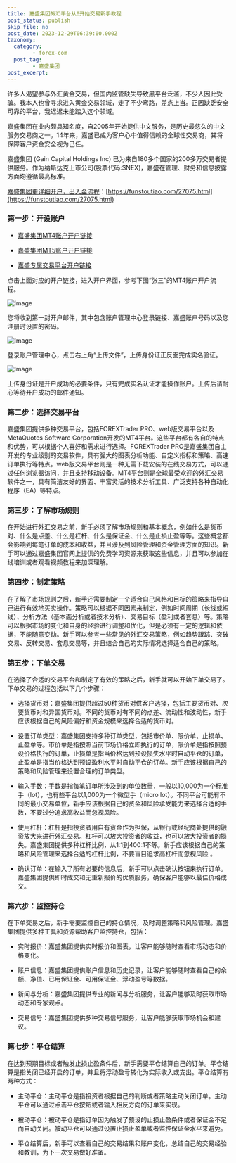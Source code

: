 ```yaml
---
title: 嘉盛集团外汇平台从0开始交易新手教程
post_status: publish
skip_file: no
post_date: 2023-12-29T06:39:00.000Z
taxonomy:
  category:
        - forex-com
  post_tag:
        - 嘉盛集团
post_excerpt: 
---
```

许多人渴望参与外汇黄金交易，但国内监管缺失导致黑平台泛滥，不少人因此受骗。我本人也曾寻求进入黄金交易领域，走了不少弯路，差点上当。正因缺乏安全可靠的平台，我迟迟未能踏入这个领域。

嘉盛集团在业内颇具知名度，自2005年开始提供中文服务，是历史最悠久的中文服务交易商之一。14年来，嘉盛已成为客户心中值得信赖的全球性交易商，其将保障客户资金安全视为己任。

嘉盛集团 (Gain Capital Holdings Inc) 已为来自180多个国家的200多万交易者提供服务。作为纳斯达克上市公司(股票代码:SNEX)，嘉盛在管理、财务和信息披露方面均遵循最高标准。

[嘉盛集团更详细开户，出入金流程](https://funstoutiao.com/27075.html)：[https://funstoutiao.com/27075.html](https://funstoutiao.com/27075.html)

### 第一步：开设账户

* [嘉盛集团MT4账户开户链接](https://s.ssgg.net/jsmt4)

* [嘉盛集团MT5账户开户链接](https://s.ssgg.net/jsmt5)

* [嘉盛专属交易平台开户链接](https://s.ssgg.net/js)

点击上面对应的开户链接，进入开户界面，参考下图“张三”的MT4账户开户流程。

![Image](https://prod-files-secure.s3.us-west-2.amazonaws.com/39ed1227-6d7d-4570-be36-9ccd4a2c4241/7a167aea-686b-400d-af59-4e18eb607a40/640.png?X-Amz-Algorithm=AWS4-HMAC-SHA256&X-Amz-Content-Sha256=UNSIGNED-PAYLOAD&X-Amz-Credential=ASIAZI2LB466X4MUW4D5%2F20250712%2Fus-west-2%2Fs3%2Faws4_request&X-Amz-Date=20250712T041315Z&X-Amz-Expires=3600&X-Amz-Security-Token=IQoJb3JpZ2luX2VjENz%2F%2F%2F%2F%2F%2F%2F%2F%2F%2FwEaCXVzLXdlc3QtMiJHMEUCIAJ1tu86VYCJ7xCQnBBlbXvB9zMoeEsrugkHsY7XMpZHAiEAnfz9PkVLvSoZh3NG3NSq%2Bop4vrZi2k1lO2x5A6NLdNYqiAQI5f%2F%2F%2F%2F%2F%2F%2F%2F%2F%2FARAAGgw2Mzc0MjMxODM4MDUiDJ7xoDqsuq0IcvJUZyrcAzBZfUCL6Yn3qxqJv2cSJBJ9%2BvzCyiTf3gaUUqNfvyOPeaGOGAsGHbI9%2BvZXrE4hoBxNlOLpgCz%2BfdH2NyKokLsVHTp3N9aVRSqYizwOOnQGEww6VPlYD1Byemf0OGN3hubEiJndJl0uk4%2Bqir4hawZoNHK3zx7FZyZGm8Ij6DptcG6GzL5NQuosfE0TNQyQFxh8uxDgThCOv%2FLM2oQwl9R5vBy%2B%2BWU1RapHbSdnEvMY3FhprjdYoI9WiEwOWIxGjr5gXm%2B7MF%2BwLqg8xKOZ8o5h5EjL7mQdw28u7gX%2BoZV%2BryfCSbTJYr1hqkyb97KofL%2FPwKp5Awku8HLYGwogW%2F4xXYBJXM5vAHAmONuu8r3U2B9AA8CYWdj1meudqhEUTRJMIDItX%2F3COEwhzHDKnZU2Fsag1%2FNAv%2BuiKAqV0xGkjVu0T3cxb0VHHjAT%2Fc7ryGk36iNES92k5h0Kn8UIpeNf8uYqK4w%2FK%2FitBUNSlChQRH6Oe7%2Fo59%2FHaIQI5QEcPtKHdPB%2Ba3XAdljS2YmQQO7lc2RZ%2BZDDudaP3O5dGtkJho0kRZYpzPv8%2FNwBXVxPfMgUXSSDSitbOOAAXALKBJ7dGRiX7bAVgXv0V7mPZisHPfLjAz%2BCzp96nZXrMJu1x8MGOqUBhJ3wUb4eAlUOzYMPhaHQNmz%2BJ9M0xe7vxxJ7QyHCe9tiQGfNWhmRWBr8cMQOXneczIGBVnT9ExmcjnGu4aLD%2FK%2FaEakrsGs8J%2FWrixm%2BBTvcq%2BToMuX49vD5RGKOFS7ka0Nktw9LQmtVEzG1RslJdkVSpvA0rFLae1E2JUIzyxdLLbY0e6GdckxvWhL7sJKksVHNfoL1ieblAXhR%2Ft6k2xE9bWHz&X-Amz-Signature=a3cc758095f86013b050c3dda3555b9db2e7b6c1e1c90c3fe84ed0c43c07f110&X-Amz-SignedHeaders=host&x-amz-checksum-mode=ENABLED&x-id=GetObject)

您将收到第一封开户邮件，其中包含账户管理中心登录链接、嘉盛账户号码以及您注册时设置的密码。

![Image](https://prod-files-secure.s3.us-west-2.amazonaws.com/39ed1227-6d7d-4570-be36-9ccd4a2c4241/eaa1c6b3-2877-4284-a0e1-530e222c27fb/image.png?X-Amz-Algorithm=AWS4-HMAC-SHA256&X-Amz-Content-Sha256=UNSIGNED-PAYLOAD&X-Amz-Credential=ASIAZI2LB466X4MUW4D5%2F20250712%2Fus-west-2%2Fs3%2Faws4_request&X-Amz-Date=20250712T041314Z&X-Amz-Expires=3600&X-Amz-Security-Token=IQoJb3JpZ2luX2VjENz%2F%2F%2F%2F%2F%2F%2F%2F%2F%2FwEaCXVzLXdlc3QtMiJHMEUCIAJ1tu86VYCJ7xCQnBBlbXvB9zMoeEsrugkHsY7XMpZHAiEAnfz9PkVLvSoZh3NG3NSq%2Bop4vrZi2k1lO2x5A6NLdNYqiAQI5f%2F%2F%2F%2F%2F%2F%2F%2F%2F%2FARAAGgw2Mzc0MjMxODM4MDUiDJ7xoDqsuq0IcvJUZyrcAzBZfUCL6Yn3qxqJv2cSJBJ9%2BvzCyiTf3gaUUqNfvyOPeaGOGAsGHbI9%2BvZXrE4hoBxNlOLpgCz%2BfdH2NyKokLsVHTp3N9aVRSqYizwOOnQGEww6VPlYD1Byemf0OGN3hubEiJndJl0uk4%2Bqir4hawZoNHK3zx7FZyZGm8Ij6DptcG6GzL5NQuosfE0TNQyQFxh8uxDgThCOv%2FLM2oQwl9R5vBy%2B%2BWU1RapHbSdnEvMY3FhprjdYoI9WiEwOWIxGjr5gXm%2B7MF%2BwLqg8xKOZ8o5h5EjL7mQdw28u7gX%2BoZV%2BryfCSbTJYr1hqkyb97KofL%2FPwKp5Awku8HLYGwogW%2F4xXYBJXM5vAHAmONuu8r3U2B9AA8CYWdj1meudqhEUTRJMIDItX%2F3COEwhzHDKnZU2Fsag1%2FNAv%2BuiKAqV0xGkjVu0T3cxb0VHHjAT%2Fc7ryGk36iNES92k5h0Kn8UIpeNf8uYqK4w%2FK%2FitBUNSlChQRH6Oe7%2Fo59%2FHaIQI5QEcPtKHdPB%2Ba3XAdljS2YmQQO7lc2RZ%2BZDDudaP3O5dGtkJho0kRZYpzPv8%2FNwBXVxPfMgUXSSDSitbOOAAXALKBJ7dGRiX7bAVgXv0V7mPZisHPfLjAz%2BCzp96nZXrMJu1x8MGOqUBhJ3wUb4eAlUOzYMPhaHQNmz%2BJ9M0xe7vxxJ7QyHCe9tiQGfNWhmRWBr8cMQOXneczIGBVnT9ExmcjnGu4aLD%2FK%2FaEakrsGs8J%2FWrixm%2BBTvcq%2BToMuX49vD5RGKOFS7ka0Nktw9LQmtVEzG1RslJdkVSpvA0rFLae1E2JUIzyxdLLbY0e6GdckxvWhL7sJKksVHNfoL1ieblAXhR%2Ft6k2xE9bWHz&X-Amz-Signature=31b2c361cb58c2e61657909272a8b37cb39db3db4353112a7455213d3de2874e&X-Amz-SignedHeaders=host&x-amz-checksum-mode=ENABLED&x-id=GetObject)

登录账户管理中心，点击右上角“上传文件”，上传身份证正反面完成实名验证。

![Image](https://prod-files-secure.s3.us-west-2.amazonaws.com/39ed1227-6d7d-4570-be36-9ccd4a2c4241/54090639-09fc-46b4-a135-e0289f707147/image.png?X-Amz-Algorithm=AWS4-HMAC-SHA256&X-Amz-Content-Sha256=UNSIGNED-PAYLOAD&X-Amz-Credential=ASIAZI2LB466X4MUW4D5%2F20250712%2Fus-west-2%2Fs3%2Faws4_request&X-Amz-Date=20250712T041314Z&X-Amz-Expires=3600&X-Amz-Security-Token=IQoJb3JpZ2luX2VjENz%2F%2F%2F%2F%2F%2F%2F%2F%2F%2FwEaCXVzLXdlc3QtMiJHMEUCIAJ1tu86VYCJ7xCQnBBlbXvB9zMoeEsrugkHsY7XMpZHAiEAnfz9PkVLvSoZh3NG3NSq%2Bop4vrZi2k1lO2x5A6NLdNYqiAQI5f%2F%2F%2F%2F%2F%2F%2F%2F%2F%2FARAAGgw2Mzc0MjMxODM4MDUiDJ7xoDqsuq0IcvJUZyrcAzBZfUCL6Yn3qxqJv2cSJBJ9%2BvzCyiTf3gaUUqNfvyOPeaGOGAsGHbI9%2BvZXrE4hoBxNlOLpgCz%2BfdH2NyKokLsVHTp3N9aVRSqYizwOOnQGEww6VPlYD1Byemf0OGN3hubEiJndJl0uk4%2Bqir4hawZoNHK3zx7FZyZGm8Ij6DptcG6GzL5NQuosfE0TNQyQFxh8uxDgThCOv%2FLM2oQwl9R5vBy%2B%2BWU1RapHbSdnEvMY3FhprjdYoI9WiEwOWIxGjr5gXm%2B7MF%2BwLqg8xKOZ8o5h5EjL7mQdw28u7gX%2BoZV%2BryfCSbTJYr1hqkyb97KofL%2FPwKp5Awku8HLYGwogW%2F4xXYBJXM5vAHAmONuu8r3U2B9AA8CYWdj1meudqhEUTRJMIDItX%2F3COEwhzHDKnZU2Fsag1%2FNAv%2BuiKAqV0xGkjVu0T3cxb0VHHjAT%2Fc7ryGk36iNES92k5h0Kn8UIpeNf8uYqK4w%2FK%2FitBUNSlChQRH6Oe7%2Fo59%2FHaIQI5QEcPtKHdPB%2Ba3XAdljS2YmQQO7lc2RZ%2BZDDudaP3O5dGtkJho0kRZYpzPv8%2FNwBXVxPfMgUXSSDSitbOOAAXALKBJ7dGRiX7bAVgXv0V7mPZisHPfLjAz%2BCzp96nZXrMJu1x8MGOqUBhJ3wUb4eAlUOzYMPhaHQNmz%2BJ9M0xe7vxxJ7QyHCe9tiQGfNWhmRWBr8cMQOXneczIGBVnT9ExmcjnGu4aLD%2FK%2FaEakrsGs8J%2FWrixm%2BBTvcq%2BToMuX49vD5RGKOFS7ka0Nktw9LQmtVEzG1RslJdkVSpvA0rFLae1E2JUIzyxdLLbY0e6GdckxvWhL7sJKksVHNfoL1ieblAXhR%2Ft6k2xE9bWHz&X-Amz-Signature=5bc6324933a917644e84ad742f98bb8115cbe0cbe12257246625c02ea6a236b2&X-Amz-SignedHeaders=host&x-amz-checksum-mode=ENABLED&x-id=GetObject)

上传身份证是开户成功的必要条件，只有完成实名认证才能操作账户。上传后请耐心等待开户成功的邮件通知。

### 第二步：选择交易平台

嘉盛集团提供多种交易平台，包括FOREXTrader PRO、web版交易平台以及MetaQuotes Software Corporation开发的MT4平台。这些平台都有各自的特点和优势，可以根据个人喜好和需求进行选择。FOREXTrader PRO是嘉盛集团自主开发的专业级别的交易软件，具有强大的图表分析功能、自定义指标和策略、高速订单执行等特点。web版交易平台则是一种无需下载安装的在线交易方式，可以通过任何浏览器访问，并且支持移动设备。MT4平台则是全球最受欢迎的外汇交易软件之一，具有简洁友好的界面、丰富灵活的技术分析工具、广泛支持各种自动化程序（EA）等特点。

### 第三步：了解市场规则

在开始进行外汇交易之前，新手必须了解市场规则和基本概念，例如什么是货币对、什么是点差、什么是杠杆、什么是保证金、什么是止损止盈等等。这些概念都会影响到每笔订单的成本和收益，并且涉及到风险管理和资金管理方面的知识。新手可以通过嘉盛集团官网上提供的免费学习资源来获取这些信息，并且可以参加在线培训或者观看视频教程来加深理解。

### 第四步：制定策略

在了解了市场规则之后，新手还需要制定一个适合自己风格和目标的策略来指导自己进行有效地买卖操作。策略可以根据不同因素来制定，例如时间周期（长线或短线）、分析方法（基本面分析或者技术分析）、交易目标（盈利或者套息）等。策略可以根据市场的变化和自身的经验进行调整和优化，但是必须有一定的逻辑和依据，不能随意变动。新手可以参考一些常见的外汇交易策略，例如趋势跟踪、突破交易、反转交易、套息交易等，并且结合自己的实际情况选择适合自己的策略。

### 第五步：下单交易

在选择了合适的交易平台和制定了有效的策略之后，新手就可以开始下单交易了。下单交易的过程包括以下几个步骤：

* 选择货币对：嘉盛集团提供超过50种货币对供客户选择，包括主要货币对、次要货币对和异国货币对。不同的货币对有不同的点差、流动性和波动性，新手应该根据自己的风险偏好和资金规模来选择合适的货币对。

* 设置订单类型：嘉盛集团支持多种订单类型，包括市价单、限价单、止损单、止盈单等。市价单是指按照当前市场价格立即执行的订单，限价单是指按照预设价格执行的订单，止损单是指当价格达到预设损失水平时自动平仓的订单，止盈单是指当价格达到预设盈利水平时自动平仓的订单。新手应该根据自己的策略和风险管理来设置合理的订单类型。

* 输入手数：手数是指每笔订单所涉及到的单位数量，一般以10,000为一个标准手（lot），也有些平台以1,000为一个微型手（micro lot）。不同平台可能有不同的最小交易单位，新手应该根据自己的资金和风险承受能力来选择合适的手数，不要过分追求高收益而忽视风险。

* 使用杠杆：杠杆是指投资者用自有资金作为担保，从银行或经纪商处提供的融资放大来进行外汇交易。杠杆可以放大投资者的收益，也可以放大投资者的损失。嘉盛集团提供多种杠杆比例，从1:1到400:1不等。新手应该根据自己的策略和风险管理来选择合适的杠杆比例，不要盲目追求高杠杆而忽视风险 。

* 确认订单：在输入了所有必要的信息后，新手可以点击确认按钮来执行订单。嘉盛集团提供即时成交和无重新报价的优质服务，确保客户能够以最佳价格成交。

### 第六步：监控持仓

在下单交易之后，新手需要监控自己的持仓情况，及时调整策略和风险管理。嘉盛集团提供多种工具和资源帮助客户监控持仓，包括：

* 实时报价：嘉盛集团提供实时报价和图表，让客户能够随时查看市场动态和价格变化。

* 账户信息：嘉盛集团提供账户信息和历史记录，让客户能够随时查看自己的余额、净值、已用保证金、可用保证金、浮动盈亏等数据。

* 新闻与分析：嘉盛集团提供专业的新闻与分析服务，让客户能够及时获取市场动态和专家观点。

* 交易信号：嘉盛集团提供多种交易信号服务，让客户能够获取市场机会和建议。

### 第七步：平仓结算

在达到预期目标或者触发止损止盈条件后，新手需要平仓结算自己的订单。平仓结算是指关闭已经开启的订单，并且将浮动盈亏转化为实际收入或支出。平仓结算有两种方式：

* 主动平仓：主动平仓是指投资者根据自己的判断或者策略主动关闭订单。主动平仓可以通过点击平仓按钮或者输入相反方向的订单来实现。

* 被动平仓：被动平仓是指订单因为触发了预设的止损止盈条件或者保证金不足而自动关闭。被动平仓可以通过设置止损止盈单或者监控保证金水平来避免。

* 平仓结算后，新手可以查看自己的交易结果和账户变化，总结自己的交易经验和教训，为下一次交易做好准备。
